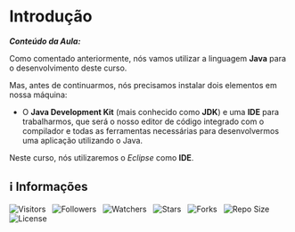 <!-- Título -->
# Introdução

***Conteúdo da Aula:***

Como comentado anteriormente, nós vamos utilizar a linguagem **Java** para o desenvolvimento deste curso.

Mas, antes de continuarmos, nós precisamos instalar dois elementos em nossa máquina:

* O **Java Development Kit** (mais conhecido como **JDK**) e uma **IDE** para trabalharmos, que será o nosso editor de código integrado com o compilador e todas as ferramentas necessárias para desenvolvermos uma aplicação utilizando o Java.

Neste curso, nós utilizaremos o *Eclipse* como **IDE**.

<!-- Informações -->
## &#8505; Informações

![Visitors](https://api.visitorbadge.io/api/visitors?path=Devsgeeknerd%2Fcla-int-pre-amb-log-ori-obj-com-bas&label=Visitantes&labelColor=%23700070&labelStyle=none&countColor=%23000fff&style=plastic&color=%23ffffff "Total de Visitantes")
&nbsp;
![Followers](https://img.shields.io/github/followers/Devsgeeknerd?style=p&label=Seguidores&labelColor=800080&color=000fff "Total de Seguidores")
&nbsp;
![Watchers](https://img.shields.io/github/watchers/Devsgeeknerd/cla-int-pre-amb-log-ori-obj-com-bas?style=p&label=Observadores&labelColor=800080&color=000fff "Total de Observadores")
&nbsp;
![Stars](https://img.shields.io/github/stars/Devsgeeknerd/cla-int-pre-amb-log-ori-obj-com-bas?style=p&label=Estrelas&labelColor=800080&color=000fff "Total de Estrelas")
&nbsp;
![Forks](https://img.shields.io/github/forks/Devsgeeknerd/cla-int-pre-amb-log-ori-obj-com-bas?style=p&label=Bifurcações&labelColor=800080&color=000fff "Total de Bifurcações")
&nbsp;
![Repo Size](https://img.shields.io/github/repo-size/Devsgeeknerd/cla-int-pre-amb-log-ori-obj-com-bas?style=p&label=Tamanho&labelColor=800080&color=000fff "Tamanho do Repositório")
&nbsp;
![License](https://img.shields.io/github/license/Devsgeeknerd/cla-int-pre-amb-log-ori-obj-com-bas?style=p&label=Licença&labelColor=800080&color=000fff "Licença do Repositório")
